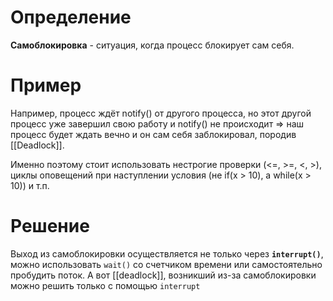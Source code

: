 # Определение
**Самоблокировка** - ситуация, когда процесс блокирует сам себя.
# Пример
Например, процесс ждёт notify() от другого процесса, но этот другой процесс уже завершил свою работу и notify() не происходит => наш процесс будет ждать вечно и он сам себя заблокировал, породив [[Deadlock]].

Именно поэтому стоит использовать нестрогие проверки (<=, >=, <, >), циклы оповещений при наступлении условия (не if(x > 10), а while(x > 10)) и т.п.
# Решение
Выход из самоблокировки осуществляется не только через **`interrupt()`**, можно использовать `wait()` со счетчиком времени или самостоятельно пробудить поток. А вот [[deadlock]], возникший из-за самоблокировки можно решить только с помощью `interrupt`